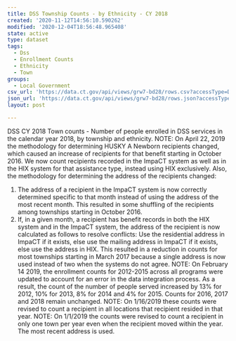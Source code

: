 ```yaml
---
title: DSS Township Counts - by Ethnicity - CY 2018
created: '2020-11-12T14:56:10.590262'
modified: '2020-12-04T18:56:48.965408'
state: active
type: dataset
tags:
  - Dss
  - Enrollment Counts
  - Ethnicity
  - Town
groups:
  - Local Government
csv_url: 'https://data.ct.gov/api/views/grw7-bd28/rows.csv?accessType=DOWNLOAD'
json_url: 'https://data.ct.gov/api/views/grw7-bd28/rows.json?accessType=DOWNLOAD'
layout: post

---
```

DSS CY 2018 Town counts - Number of people enrolled in DSS services in the calendar year 2018, by township and ethnicity.
NOTE: On April 22, 2019 the methodology for determining HUSKY A Newborn recipients changed, which caused an increase of recipients for that benefit starting in October 2016. We now count recipients recorded in the ImpaCT system as well as in the HIX system for that assistance type, instead using HIX exclusively.
Also, the methodology for determining the address of the recipients changed:
1. The address of a recipient in the ImpaCT system is now correctly determined specific to that month instead of using the address of the most recent month. This resulted in some shuffling of the recipients among townships starting in October 2016.
2. If, in a given month, a recipient has benefit records in both the HIX system and in the ImpaCT system, the address of the recipient is now calculated as follows to resolve conflicts: Use the residential address in ImpaCT if it exists, else use the mailing address in ImpaCT if it exists, else use the address in HIX. This resulted in a reduction in counts for most townships starting in March 2017 because a single address is now used instead of two when the systems do not agree.
NOTE: On February 14 2019, the enrollment counts for 2012-2015 across all programs were updated to account for an error in the data integration process. As a result, the count of the number of people served increased by 13% for 2012, 10% for 2013, 8% for 2014 and 4% for 2015. Counts for 2016, 2017 and 2018 remain unchanged.
NOTE: On 1/16/2019 these counts were revised to count a recipient in all locations that recipient resided in that year.
NOTE: On 1/1/2019 the counts were revised to count a recipient in only one town per year even when the recipient moved within the year. The most recent address is used.
